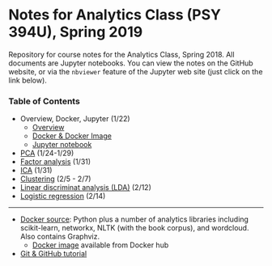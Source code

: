 # Notes for Analytics Class (PSY 394U), Spring 2019

Repository for course notes for the Analytics Class, Spring 2018. All documents are Jupyter notebooks. You can view the notes on the GitHub website, or via the `nbviewer` feature of the Jupyter web site (just click on the link below).


### Table of Contents
* Overview, Docker, Jupyter (1/22)
  * [Overview](https://nbviewer.jupyter.org/github/sathayas/JupyterAnalyticsSpring2019/blob/master/Intro.ipynb)
  * [Docker & Docker Image](https://nbviewer.jupyter.org/github/sathayas/JupyterAnalyticsSpring2019/blob/master/Docker.ipynb)
  * [Jupyter notebook](https://nbviewer.jupyter.org/github/sathayas/JupyterAnalyticsSpring2019/blob/master/Jupyter.ipynb)
* [PCA](https://nbviewer.jupyter.org/github/sathayas/JupyterAnalyticsSpring2019/blob/master/PCA.ipynb) (1/24-1/29)
* [Factor analysis](https://nbviewer.jupyter.org/github/sathayas/JupyterAnalyticsSpring2019/blob/master/FactorAnalysis.ipynb) (1/31)
* [ICA](https://nbviewer.jupyter.org/github/sathayas/JupyterAnalyticsSpring2019/blob/master/ICA.ipynb) (1/31)
* [Clustering](https://nbviewer.jupyter.org/github/sathayas/JupyterAnalyticsSpring2019/blob/master/Clustering.ipynb) (2/5 - 2/7)
* [Linear discriminat analysis (LDA)](https://nbviewer.jupyter.org/github/sathayas/JupyterAnalyticsSpring2019/blob/master/LinDisc.ipynb) (2/12)
* [Logistic regression](https://nbviewer.jupyter.org/github/sathayas/JupyterAnalyticsSpring2019/blob/master/Logistic.ipynb) (2/14)
 
***
 
* [Docker source](https://github.com/sathayas/DockerSourceLibrary/edit/master/Analytics): Python plus a number of analytics libraries including scikit-learn, networkx, NLTK (with the book corpus), and wordcloud. Also contains Graphviz.
   * [Docker image](https://cloud.docker.com/u/sathayas/repository/docker/sathayas/python-analytics-bundle) available from Docker hub
* [Git & GitHub tutorial](https://nbviewer.jupyter.org/github/sathayas/JupyterPythonFall2018/blob/master/Git.ipynb)
